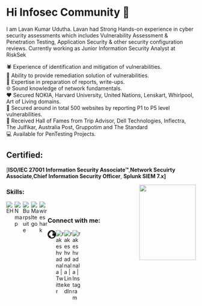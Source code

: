  <h1 align="Left"> Hi Infosec Community 👋 </h1>
<p align="centre"> I am Lavan Kumar Udutha. Lavan had Strong Hands-on experience in cyber security assessments which includes Vulnerability Assessment & Penetration Testing, Application Security & other security configuration reviews. Currently working as Junior Information Security Analyst at RiskSek</p>
   <p align="left">🕷 Experience of identification and mitigation of vulnerabilities.</br> 🔑 Ability to provide remediation solution of vulnerabilities.</br> 📝 Expertise in preparation of reports, write-ups.</br> 🌐 Sound knowledge of network fundamentals.</br>❤️ Secured NOKIA, Harvard University, United Nations, Lenskart, Whirlpool, Art of Living domains.</br>🤩	Secured around in total 500 websites by reporting P1 to P5 level vulnerabilities.</br>🌟 Received Hall of Fames from Trip Advisor, Dell Technologies, Inflectra, The Julfikar, Australia Post,  Gruppotim and The Standard</br> 💻 Available for PenTesting Projects.
   </p>
   <h2 align="Left">Certified:</h2>
   <p align="left"> [<b>ISO/IEC 27001 Information Security Associate™</b>,<b>Network Secuirty Associate</b>,<b>Chief Information Security Officer</b>, <b>Splunk SIEM 7.x]</b> 
   </p>
   
<img align="right" src="https://lavankumarudutha.github.io/PP.jpeg" height="200" width="150" class="circle">

### Skills:

[<img align="left" alt="EH" width="22px" src="http://www.gatewaysoftwaresolutions.com/img/icon/ethical%20hacking.png" />][EH]
[<img align="left" alt="Nmap" width="22px" src="https://nmap.org/images/nmap-project-logo.png" />][Nmap]
[<img align="left" alt="Burpsuite" width="22px" src="https://icons.iconarchive.com/icons/goescat/macaron/256/burp-suite-icon.png" />][BS]
[<img align="left" alt="Maltego" width="22px" src="https://www.maltego.com/img/Social%20Profile%20Pic@4x.png" />][MT]
[<img align="left" alt="wireshark" width="22px" src="http://www.myiconfinder.com/uploads/iconsets/256-256-42f719a7f3f4ffb7472e66df0765eafd.png" />][WS]
<br />


[EH]: https://lavankumarudutha.github.io
[Nmap]: https://lavankumarudutha.github.io
[BS]: https://lavankumarudutha.github.io
[MT]: https://lavankumarudutha.github.io
[WS]: https://lavankumarudutha.github.io
 
### Connect with me:

[<img align="left" alt="rakeshvadnala.online" width="22px" src="https://raw.githubusercontent.com/iconic/open-iconic/master/svg/globe.svg" />][website]
[<img align="left" alt="rakeshvadnala | Twitter" width="22px" src="https://cdn.jsdelivr.net/npm/simple-icons@v3/icons/twitter.svg" />][twitter]
[<img align="left" alt="rakeshvadnala | LinkedIn" width="22px" src="https://cdn.jsdelivr.net/npm/simple-icons@v3/icons/linkedin.svg" />][linkedin]
[<img align="left" alt="rakeshvadnala | Instagram" width="22px" src="https://cdn.jsdelivr.net/npm/simple-icons@v3/icons/instagram.svg" />][instagram]
<br />


[website]: https://lavankumar2604.wixsite.com/hacker
[twitter]: https://twitter.com/cyberdefender5
[instagram]: https://instagram.com/lavan_kumar777
[linkedin]: https://www.linkedin.com/in/lavan-kumar-71001a74/
    
 
 
 
<!---
LavanKumarUdutha/LavanKumarUdutha is a ✨ special ✨ repository because its `README.md` (this file) appears on your GitHub profile.
You can click the Preview link to take a look at your changes.
--->
